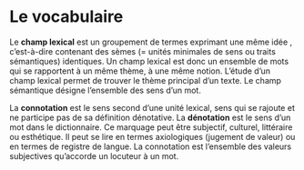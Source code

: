 # Le vocabulaire

Le **champ lexical** est un groupement de termes exprimant une même idée
, c’est-à-dire contenant des sèmes (= unités minimales de sens ou traits
sémantiques) identiques. Un champ lexical est donc un ensemble de mots
qui se rapportent à un même thème, à une même notion. L’étude d’un champ
lexical permet de trouver le thème principal d’un texte. Le champ
sémantique désigne l’ensemble des sens d’un mot. 

La **connotation** est le sens second d’une unité lexical, sens qui se
rajoute et ne participe pas de sa définition dénotative. La 
**dénotation** est le sens d’un mot dans le dictionnaire. Ce marquage
peut être subjectif, culturel, littéraire ou esthétique. Il peut se lire
en termes axiologiques (jugement de valeur) ou en termes de registre de
langue. La connotation est l’ensemble des valeurs subjectives qu’accorde
un locuteur à un mot. 
